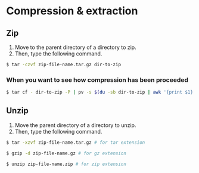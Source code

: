 # Compression & extraction

## Zip 

1. Move to the parent directory of a directory to zip.
2. Then, type the following command.

```bash
$ tar -czvf zip-file-name.tar.gz dir-to-zip
```

### When you want to see how compression has been proceeded

```bash
$ tar cf - dir-to-zip -P | pv -s $(du -sb dir-to-zip | awk '{print $1}') | gzip > zip-file-name.tar.gz
```

## Unzip

1. Move the parent directory of a directory to unzip.
2. Then, type the following command.

```bash
$ tar -xzvf zip-file-name.tar.gz # for tar extension
```

```bash
$ gzip -d zip-file-name.gz # for gz extension
```

```bash
$ unzip zip-file-name.zip # for zip extension
```

